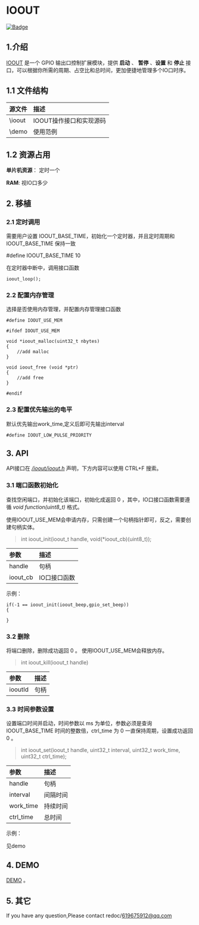 # IOOUT
[![Badge](https://img.shields.io/badge/link-996.icu-red.svg)](https://996.icu/#/zh_CN)

## 1.介绍
[IOOUT](https://github.com/redocCheng/IOOUT)  是一个 GPIO 输出口控制扩展模块，提供 **启动** 、 **暂停** 、**设置** 和 **停止** 接口，可以根据你所需的周期、占空比和总时间，更加便捷地管理多个IO口时序。

## 1.1 文件结构

| 源文件               |描述|
| :--------           |:--------  |
| \ioout              | IOOUT操作接口和实现源码 | 
| \demo               | 使用范例 | 

## 1.2 资源占用

**单片机资源**： 定时一个

**RAM**: 视IO口多少

## 2. 移植


### 2.1 定时调用
需要用户设置 IOOUT_BASE_TIME，初始化一个定时器，并且定时周期和 IOOUT_BASE_TIME  保持一致

#define IOOUT_BASE_TIME  10


在定时器中断中，调用接口函数
```
ioout_loop();	   

```

### 2.2 配置内存管理

选择是否使用内存管理，并配置内存管理接口函数

```	
#define IOOUT_USE_MEM
```	

```
#ifdef IOOUT_USE_MEM

void *ioout_malloc(uint32_t nbytes)
{
    //add malloc
}

void ioout_free (void *ptr)
{
    //add free
}

#endif
```


### 2.3 配置优先输出的电平

默认优先输出work_time,定义后即可先输出interval

```	
#define IOOUT_LOW_PULSE_PRIORITY    

```


## 3. API
API接口在 [*/ioout/ioout.h*](https://github.com/redocCheng/IOOUT/tree/master/ioout/ioout.h) 声明，下方内容可以使用 CTRL+F 搜索。



### 3.1 端口函数初始化
查找空闲端口，并初始化该端口，初始化成返回 0 ，其中，IO口接口函数需要遵循 *void function(uint8_t)* 格式。

使用IOOUT_USE_MEM会申请内存，只需创建一个句柄指针即可，反之，需要创建句柄实体。
>int ioout_init(ioout_t handle, void(*ioout_cb)(uint8_t));


| 参数                |描述|
| :--------           |:--------  |
| handle              | 句柄 | 
| ioout_cb            | IO口接口函数 | 

示例：
```
if(-1 == ioout_init(ioout_beep,gpio_set_beep))
{

}
```

### 3.2 删除
将端口删除，删除成功返回 0 。
使用IOOUT_USE_MEM会释放内存。
>int ioout_kill(ioout_t handle)

| 参数                |描述|
| :--------           |:--------  |
| iooutId             | 句柄 | 


### 3.3 时间参数设置
设置端口时间并启动，时间参数以 ms 为单位，参数必须是查询 IOOUT_BASE_TIME  时间的整数倍，ctrl_time 为 0 一直保持周期，设置成功返回 0 。

>int ioout_set(ioout_t handle, uint32_t interval, uint32_t work_time, uint32_t ctrl_time);

| 参数                |描述|
| :--------           |:--------  |
| handle             | 句柄 | 
| interval            | 间隔时间 | 
| work_time            | 持续时间 | 
| ctrl_time             | 总时间 | 

示例：

见demo



## 4. DEMO

[DEMO](https://github.com/redocCheng/IOOUT/tree/master/demo) 。

## 5. 其它
If you have any question,Please contact  redoc/619675912@qq.com
